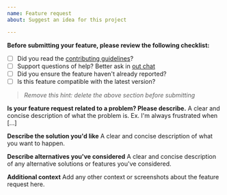 ```yaml
---
name: Feature request
about: Suggest an idea for this project

---
```


**Before submitting your feature, please review the following checklist:**

- [ ] Did you read the [contributing guidelines](./CONTRIBUTING.md)?
- [ ] Support questions of help? Better ask in [out chat](https://gitter.im/way-of-the-developer/tech-blog)
- [ ] Did you ensure the feature haven't already reported?
- [ ] Is this feature compatible with the latest version?

> *Remove this hint: delete the above section before submitting*

**Is your feature request related to a problem? Please describe.**
A clear and concise description of what the problem is. Ex. I'm always frustrated when [...]

**Describe the solution you'd like**
A clear and concise description of what you want to happen.

**Describe alternatives you've considered**
A clear and concise description of any alternative solutions or features you've considered.

**Additional context**
Add any other context or screenshots about the feature request here.
